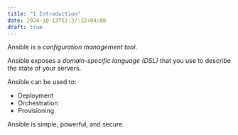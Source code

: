 ```yaml
---
title: "1 Introduction"
date: 2024-10-13T12:37:32+04:00
draft: true
---
```


Ansible is a _configuration management tool_.

Ansible exposes a _domain-specific language (DSL)_ that you use to describe the state of your servers.

Ansible can be used to:

- Deployment
- Orchestration
- Provisioning

Ansible is simple, powerful, and secure.
